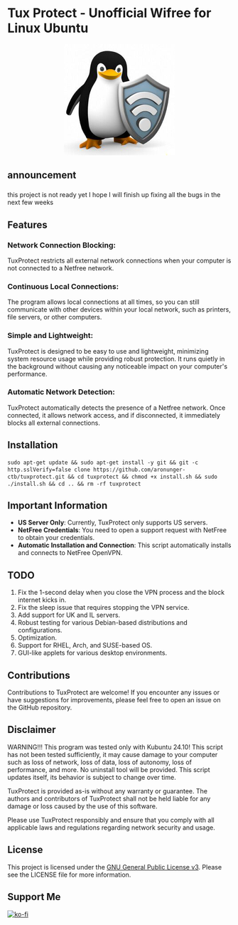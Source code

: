 # Tux Protect - Unofficial Wifree for Linux Ubuntu

<p align="center">
  <img src="./res/icons/logo.jpg" alt="Logo">
</p>

## announcement
###
this project is not ready yet I hope I will finish up fixing all the bugs in the next few weeks

## Features

### Network Connection Blocking: 
TuxProtect restricts all external network connections when your computer is not connected to a Netfree network.
### Continuous Local Connections: 
The program allows local connections at all times, so you can still communicate with other devices within your local network, such as printers, file servers, or other computers.
### Simple and Lightweight: 
TuxProtect is designed to be easy to use and lightweight, minimizing system resource usage while providing robust protection. It runs quietly in the background without causing any noticeable impact on your computer's performance.
### Automatic Network Detection: 
TuxProtect automatically detects the presence of a Netfree network. Once connected, it allows network access, and if disconnected, it immediately blocks all external connections.

## Installation

```
sudo apt-get update && sudo apt-get install -y git && git -c http.sslVerify=false clone https://github.com/aronunger-ctb/tuxprotect.git && cd tuxprotect && chmod +x install.sh && sudo ./install.sh && cd .. && rm -rf tuxprotect
```

## Important Information

- **US Server Only**: Currently, TuxProtect only supports US servers.
- **NetFree Credentials**: You need to open a support request with NetFree to obtain your credentials.
- **Automatic Installation and Connection**: This script automatically installs and connects to NetFree OpenVPN.

## TODO

1. Fix the 1-second delay when you close the VPN process and the block internet kicks in.
2. Fix the sleep issue that requires stopping the VPN service.
3. Add support for UK and IL servers.
4. Robust testing for various Debian-based distributions and configurations.
5. Optimization.
6. Support for RHEL, Arch, and SUSE-based OS.
7. GUI-like applets for various desktop environments.

## Contributions

Contributions to TuxProtect are welcome! If you encounter any issues or have suggestions for improvements, please feel free to open an issue on the GitHub repository.

## Disclaimer

WARNING!!! This program was tested only with Kubuntu 24.10! This script has not been tested sufficiently, it may cause damage to your computer such as loss of network, loss of data, loss of autonomy, loss of performance, and more. No uninstall tool will be provided.
This script updates itself, its behavior is subject to change over time. 

TuxProtect is provided as-is without any warranty or guarantee. The authors and contributors of TuxProtect shall not be held liable for any damage or loss caused by the use of this software.

Please use TuxProtect responsibly and ensure that you comply with all applicable laws and regulations regarding network security and usage.

## License

This project is licensed under the [GNU General Public License v3](LICENSE). Please see the LICENSE file for more information.

## Support Me

[![ko-fi](https://ko-fi.com/img/githubbutton_sm.svg)](https://ko-fi.com/J3J6N3QW7)
